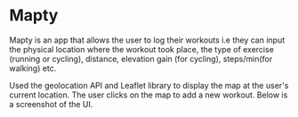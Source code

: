 # Mapty
Mapty is an app that allows the user to log their workouts i.e they can input the physical location where the workout took place, the type of exercise (running or cycling), distance, elevation gain (for cycling), steps/min(for walking) etc.

Used the geolocation API and Leaflet library to display the map at the user's current location. The user clicks on the map to add a new workout. Below is a screenshot of the UI. 
